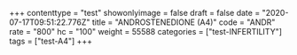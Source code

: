 +++
contenttype = "test"
showonlyimage = false
draft = false
date = "2020-07-17T09:51:22.776Z"
title = "ANDROSTENEDIONE (A4)"
code = "ANDR"
rate = "800"
hc = "100"
weight = 55588
categories = ["test-INFERTILITY"]
tags = ["test-A4"]
+++

